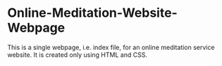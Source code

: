 # Online-Meditation-Website-Webpage
This is a single webpage, i.e. index file, for an online meditation service website. It is created only using HTML and CSS.
